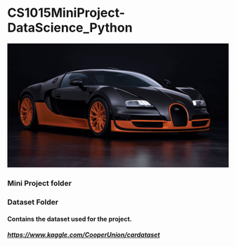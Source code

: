 # CS1015MiniProject-DataScience_Python
![alt text](https://github.com/yeotzunkai/CS1015MiniProject-DataScience_Python/blob/main/Images/Car.jpg)
### Mini Project folder
### Dataset Folder
#### Contains the dataset used for the project. 
##### https://www.kaggle.com/CooperUnion/cardataset

